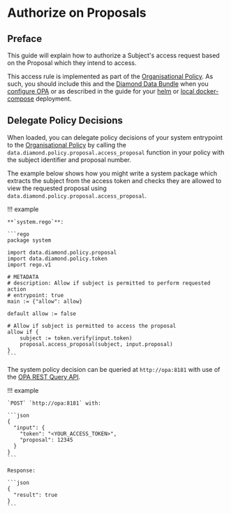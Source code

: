 # Authorize on Proposals

## Preface

This guide will explain how to authorize a Subject's access request based on the Proposal which they intend to access.

This access rule is implemented as part of the [Organisational Policy](../references/organisational-policy.md). As such, you should include this and the [Diamond Data Bundle](../references/diamond-data-bundle.md) when you [configure OPA](configure-opa.md) or as described in the guide for your [helm](deploy-with-helm.md) or [local docker-compose](deploy-docker-compose.md) deployment.

## Delegate Policy Decisions

When loaded, you can delegate policy decisions of your system entrypoint to the [Organisational Policy](../references/organisational-policy.md) by calling the `data.diamond.policy.proposal.access_proposal` function in your policy with the subject identifier and proposal number.

The example below shows how you might write a system package which extracts the subject from the access token and checks they are allowed to view the requested proposal using `data.diamond.policy.proposal.access_proposal`.

!!! example

    **`system.rego`**:

    ```rego
    package system

    import data.diamond.policy.proposal
    import data.diamond.policy.token
    import rego.v1

    # METADATA
    # description: Allow if subject is permitted to perform requested action
    # entrypoint: true
    main := {"allow": allow}

    default allow := false

    # Allow if subject is permitted to access the proposal
    allow if {
        subject := token.verify(input.token)
        proposal.access_proposal(subject, input.proposal)
    }
    ```

The system policy decision can be queried at `http://opa:8181` with use of the [OPA REST Query API](https://www.openpolicyagent.org/docs/latest/rest-api/#query-api).

!!! example

    `POST` `http://opa:8181` with:

    ```json
    {
      "input": {
        "token": "<YOUR_ACCESS_TOKEN>",
        "proposal": 12345
      }
    }
    ```

    Response:

    ```json
    {
      "result": true
    }
    ```
